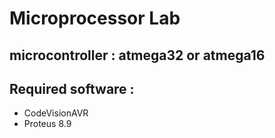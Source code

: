 # Microprocessor Lab

## microcontroller : atmega32 or atmega16

## Required software :
+ CodeVisionAVR
+ Proteus 8.9

